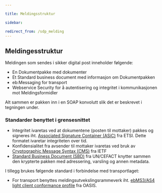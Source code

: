 ```yaml
---

title: Meldingsstruktur  

sidebar:

redirect_from: /sdp_melding
---
```


## Meldingesstruktur

Meldingen som sendes i sikker digital post inneholder følgende:

  - En Dokumentpakke med dokumenter
  - Et Standard business document med informasjon om Dokumentpakken
  - eb:Messaging for transport
  - Webservice Security for å autentisering og integritet i
    kommunikasjonen mot Meldingsformidler

Alt sammen er pakken inn i en SOAP konvolutt slik det er beskrevet i
tegningen under.



### Standarder benyttet i grensesnittet

  - Integritet ivaretas ved at dokumentene (posten til mottaker) pakkes
    og signeres iht. [Associated Signature Container
    (ASiC)](http://www.etsi.org/deliver/etsi_ts/103100_103199/103174/02.02.01_60/ts_103174v020201p.pdf)
    fra ETSI. Dette formatet ivaretar integriteten over tid.
  - Konfidensialitet fra avsender til mottaker ivaretas ved bruk av
    [Cryptographic Message Syntax
    (CMS)](http://tools.ietf.org/html/rfc5652) fra IETF
  - [Standard Business Document
    (SBD)](http://www.gs1.org/ecom/standards/guidelines#s2) fra
    UN/CEFACT knytter sammen den krypterte pakken med adressering,
    varsling og annen metadata. 

I tillegg brukes følgende standard i forbindelse med transportlaget:

  - For transport benyttes meldingsutvekslingsrammeverk iht. [ebMS3/AS4
    light client conformance
    profile](http://docs.oasis-open.org/ebxml-msg/ebms/v3.0/profiles/AS4-profile/v1.0/os/AS4-profile-v1.0-os.html#__RefHeading__26166_1909778835)
    fra OASIS.
